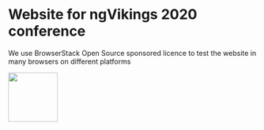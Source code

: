 # Website for ngVikings 2020 conference

We use BrowserStack Open Source sponsored licence to test the website in many browsers on different platforms

<a href="https://www.browserstack.com"><img src="https://www.browserstack.com/images/layout/browserstack-logo-600x315.png" height="100"></a>
